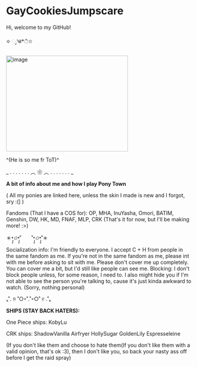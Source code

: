 # GayCookiesJumpscare
Hi, welcome to my GitHub!

✧ ೃ༄*ੈ✩

[<img width="330" height="259" alt="image" src="https://github.com/user-attachments/assets/6bc368a8-7a70-4d7a-80c4-94bafde5b186" />](https://static.wikia.nocookie.net/cookierunkingdom/images/5/51/Cookie0605-cookie0605-hammer.gif/revision/latest?cb=20250117015646)


^(He is so me fr ToT)^

_ . . . . . . . ︿ ❀ ︿ . . . . . . . _

**A bit of info about me and how I play Pony Town**

( All my ponies are linked here, unless the skin I made is new and I forgot, sry :(] )

Fandoms (That I have a COS for): OP, MHA, InuYasha, Omori, BATIM, Genshin, DW, HK, MD, FNAF, MLP, CRK (That's it for now, but I'll be making more! :>)

＊*•̩̩͙✩•̩̩͙*˚　　˚*•̩̩͙✩•̩̩͙*˚＊

Socialization info: I'm friendly to everyone. I accept C + H from people in the same fandom as me. If you're not in the same fandom as me, please int with me before asking to sit with me. 
Please don't cover me up completely. You can cover me a bit, but I'd still like people can see me. 
Blocking: I don't block people unless, for some reason, I need to. I also might hide you if I'm not able to see the person you're talking to, cause it's just kinda awkward to watch. (Sorry, nothing personal)

ₓ˚. ୭ ˚○◦˚.˚◦○˚ ୧ .˚ₓ

**SHIPS (STAY BACK HATERS):**

One Piece ships:
KobyLu

CRK ships:
ShadowVanilla
Airfryer
HollySugar
GoldenLily
Espresseleine

(If you don't like them and choose to hate them(If you don't like them with a valid opinion, that's ok :3), then I don't like you, so back your nasty ass off before I get the raid spray)
